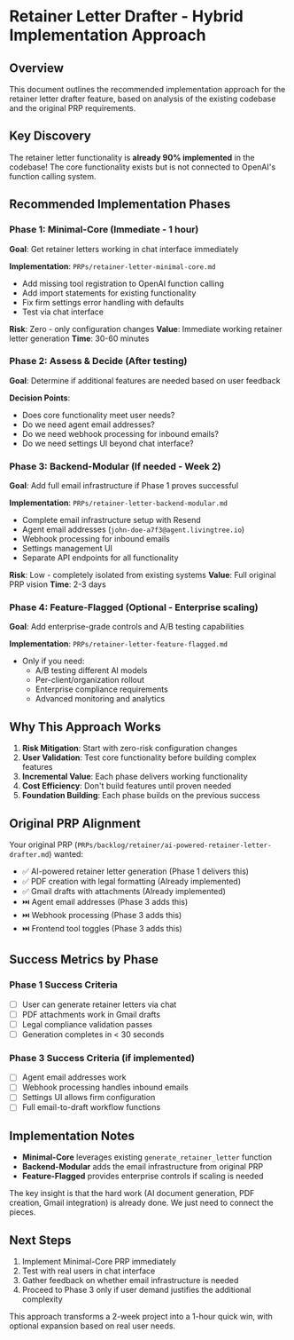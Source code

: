 # Retainer Letter Drafter - Hybrid Implementation Approach

## Overview

This document outlines the recommended implementation approach for the retainer letter drafter feature, based on analysis of the existing codebase and the original PRP requirements.

## Key Discovery

The retainer letter functionality is **already 90% implemented** in the codebase! The core functionality exists but is not connected to OpenAI's function calling system.

## Recommended Implementation Phases

### Phase 1: Minimal-Core (Immediate - 1 hour)
**Goal**: Get retainer letters working in chat interface immediately

**Implementation**: `PRPs/retainer-letter-minimal-core.md`
- Add missing tool registration to OpenAI function calling
- Add import statements for existing functionality
- Fix firm settings error handling with defaults
- Test via chat interface

**Risk**: Zero - only configuration changes
**Value**: Immediate working retainer letter generation
**Time**: 30-60 minutes

### Phase 2: Assess & Decide (After testing)
**Goal**: Determine if additional features are needed based on user feedback

**Decision Points**:
- Does core functionality meet user needs?
- Do we need agent email addresses?
- Do we need webhook processing for inbound emails?
- Do we need settings UI beyond chat interface?

### Phase 3: Backend-Modular (If needed - Week 2)
**Goal**: Add full email infrastructure if Phase 1 proves successful

**Implementation**: `PRPs/retainer-letter-backend-modular.md`
- Complete email infrastructure setup with Resend
- Agent email addresses (`john-doe-a7f3@agent.livingtree.io`)
- Webhook processing for inbound emails
- Settings management UI
- Separate API endpoints for all functionality

**Risk**: Low - completely isolated from existing systems
**Value**: Full original PRP vision
**Time**: 2-3 days

### Phase 4: Feature-Flagged (Optional - Enterprise scaling)
**Goal**: Add enterprise-grade controls and A/B testing capabilities

**Implementation**: `PRPs/retainer-letter-feature-flagged.md`
- Only if you need:
  - A/B testing different AI models
  - Per-client/organization rollout
  - Enterprise compliance requirements
  - Advanced monitoring and analytics

## Why This Approach Works

1. **Risk Mitigation**: Start with zero-risk configuration changes
2. **User Validation**: Test core functionality before building complex features
3. **Incremental Value**: Each phase delivers working functionality
4. **Cost Efficiency**: Don't build features until proven needed
5. **Foundation Building**: Each phase builds on the previous success

## Original PRP Alignment

Your original PRP (`PRPs/backlog/retainer/ai-powered-retainer-letter-drafter.md`) wanted:
- ✅ AI-powered retainer letter generation (Phase 1 delivers this)
- ✅ PDF creation with legal formatting (Already implemented)
- ✅ Gmail drafts with attachments (Already implemented)
- ⏭️ Agent email addresses (Phase 3 adds this)
- ⏭️ Webhook processing (Phase 3 adds this)
- ⏭️ Frontend tool toggles (Phase 3 adds this)

## Success Metrics by Phase

### Phase 1 Success Criteria
- [ ] User can generate retainer letters via chat
- [ ] PDF attachments work in Gmail drafts
- [ ] Legal compliance validation passes
- [ ] Generation completes in < 30 seconds

### Phase 3 Success Criteria (if implemented)
- [ ] Agent email addresses work
- [ ] Webhook processing handles inbound emails
- [ ] Settings UI allows firm configuration
- [ ] Full email-to-draft workflow functions

## Implementation Notes

- **Minimal-Core** leverages existing `generate_retainer_letter` function
- **Backend-Modular** adds the email infrastructure from original PRP
- **Feature-Flagged** provides enterprise controls if scaling is needed

The key insight is that the hard work (AI document generation, PDF creation, Gmail integration) is already done. We just need to connect the pieces.

## Next Steps

1. Implement Minimal-Core PRP immediately
2. Test with real users in chat interface
3. Gather feedback on whether email infrastructure is needed
4. Proceed to Phase 3 only if user demand justifies the additional complexity

This approach transforms a 2-week project into a 1-hour quick win, with optional expansion based on real user needs.